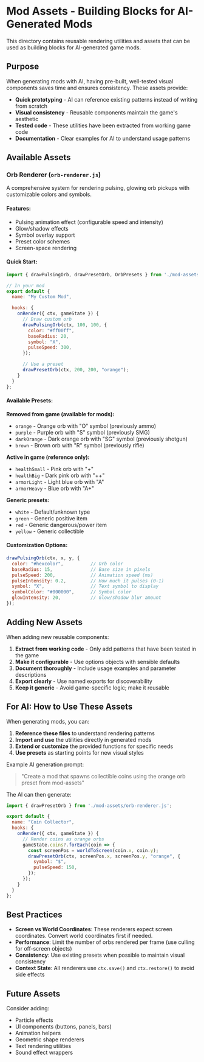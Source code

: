 # Mod Assets - Building Blocks for AI-Generated Mods

This directory contains reusable rendering utilities and assets that can be used as building blocks for AI-generated game mods.

## Purpose

When generating mods with AI, having pre-built, well-tested visual components saves time and ensures consistency. These assets provide:

- **Quick prototyping** - AI can reference existing patterns instead of writing from scratch
- **Visual consistency** - Reusable components maintain the game's aesthetic
- **Tested code** - These utilities have been extracted from working game code
- **Documentation** - Clear examples for AI to understand usage patterns

## Available Assets

### Orb Renderer (`orb-renderer.js`)

A comprehensive system for rendering pulsing, glowing orb pickups with customizable colors and symbols.

#### Features:
- Pulsing animation effect (configurable speed and intensity)
- Glow/shadow effects
- Symbol overlay support
- Preset color schemes
- Screen-space rendering

#### Quick Start:

```javascript
import { drawPulsingOrb, drawPresetOrb, OrbPresets } from './mod-assets/orb-renderer.js';

// In your mod
export default {
  name: "My Custom Mod",

  hooks: {
    onRender({ ctx, gameState }) {
      // Draw custom orb
      drawPulsingOrb(ctx, 100, 100, {
        color: "#ff00ff",
        baseRadius: 20,
        symbol: "X",
        pulseSpeed: 300,
      });

      // Use a preset
      drawPresetOrb(ctx, 200, 200, "orange");
    }
  }
};
```

#### Available Presets:

**Removed from game (available for mods):**
- `orange` - Orange orb with "O" symbol (previously ammo)
- `purple` - Purple orb with "S" symbol (previously SMG)
- `darkOrange` - Dark orange orb with "SG" symbol (previously shotgun)
- `brown` - Brown orb with "R" symbol (previously rifle)

**Active in game (reference only):**
- `healthSmall` - Pink orb with "+"
- `healthBig` - Dark pink orb with "++"
- `armorLight` - Light blue orb with "A"
- `armorHeavy` - Blue orb with "A+"

**Generic presets:**
- `white` - Default/unknown type
- `green` - Generic positive item
- `red` - Generic dangerous/power item
- `yellow` - Generic collectible

#### Customization Options:

```javascript
drawPulsingOrb(ctx, x, y, {
  color: "#hexcolor",          // Orb color
  baseRadius: 15,              // Base size in pixels
  pulseSpeed: 200,             // Animation speed (ms)
  pulseIntensity: 0.2,         // How much it pulses (0-1)
  symbol: "X",                 // Text symbol to display
  symbolColor: "#000000",      // Symbol color
  glowIntensity: 20,           // Glow/shadow blur amount
});
```

## Adding New Assets

When adding new reusable components:

1. **Extract from working code** - Only add patterns that have been tested in the game
2. **Make it configurable** - Use options objects with sensible defaults
3. **Document thoroughly** - Include usage examples and parameter descriptions
4. **Export clearly** - Use named exports for discoverability
5. **Keep it generic** - Avoid game-specific logic; make it reusable

## For AI: How to Use These Assets

When generating mods, you can:

1. **Reference these files** to understand rendering patterns
2. **Import and use** the utilities directly in generated mods
3. **Extend or customize** the provided functions for specific needs
4. **Use presets** as starting points for new visual styles

Example AI generation prompt:
> "Create a mod that spawns collectible coins using the orange orb preset from mod-assets"

The AI can then generate:
```javascript
import { drawPresetOrb } from './mod-assets/orb-renderer.js';

export default {
  name: "Coin Collector",
  hooks: {
    onRender({ ctx, gameState }) {
      // Render coins as orange orbs
      gameState.coins?.forEach(coin => {
        const screenPos = worldToScreen(coin.x, coin.y);
        drawPresetOrb(ctx, screenPos.x, screenPos.y, "orange", {
          symbol: "$",
          pulseSpeed: 150,
        });
      });
    }
  }
};
```

## Best Practices

- **Screen vs World Coordinates**: These renderers expect screen coordinates. Convert world coordinates first if needed.
- **Performance**: Limit the number of orbs rendered per frame (use culling for off-screen objects)
- **Consistency**: Use existing presets when possible to maintain visual consistency
- **Context State**: All renderers use `ctx.save()` and `ctx.restore()` to avoid side effects

## Future Assets

Consider adding:
- Particle effects
- UI components (buttons, panels, bars)
- Animation helpers
- Geometric shape renderers
- Text rendering utilities
- Sound effect wrappers
